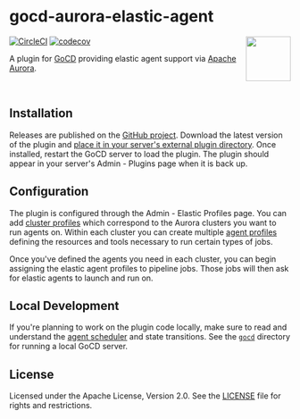 gocd-aurora-elastic-agent
=========================

<img height="80" width="80" align="right" src="resources/amperity/gocd/agent/aurora/logo.svg"/>

[![CircleCI](https://circleci.com/gh/amperity/gocd-aurora-elastic-agent.svg?style=shield&circle-token=69e958626f163693a8b24fe5a76d5a3795157257)](https://circleci.com/gh/amperity/gocd-aurora-elastic-agent)
[![codecov](https://codecov.io/gh/amperity/gocd-aurora-elastic-agent/branch/master/graph/badge.svg)](https://codecov.io/gh/amperity/gocd-aurora-elastic-agent)

A plugin for [GoCD](https://www.gocd.org/) providing elastic agent support via
[Apache Aurora](https://aurora.apache.org/).

<br/>


## Installation

Releases are published on the [GitHub project](https://github.com/amperity/gocd-aurora-elastic-agent/releases).
Download the latest version of the plugin and
[place it in your server's external plugin directory](https://docs.gocd.org/current/extension_points/plugin_user_guide.html).
Once installed, restart the GoCD server to load the plugin. The plugin should
appear in your server's Admin - Plugins page when it is back up.


## Configuration

The plugin is configured through the Admin - Elastic Profiles page. You can add
[cluster profiles](doc/clusters.md) which correspond to the Aurora clusters you
want to run agents on. Within each cluster you can create multiple
[agent profiles](doc/agents.md) defining the resources and tools necessary to
run certain types of jobs.

Once you've defined the agents you need in each cluster, you can begin assigning
the elastic agent profiles to pipeline jobs. Those jobs will then ask for
elastic agents to launch and run on.


## Local Development

If you're planning to work on the plugin code locally, make sure to read and
understand the [agent scheduler](doc/scheduler.md) and state transitions. See
the [`gocd`](gocd) directory for running a local GoCD server.


## License

Licensed under the Apache License, Version 2.0. See the [LICENSE](LICENSE) file
for rights and restrictions.
